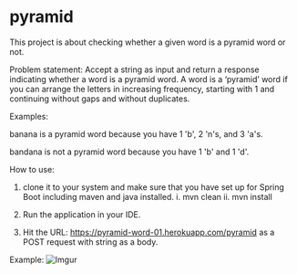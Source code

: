 # pyramid
This project is about checking whether a given word is a pyramid word or not.

Problem statement: Accept a string as input and return a response indicating whether a word is a pyramid word. 
A word is a ‘pyramid’ word if you can arrange the letters in increasing frequency, 
starting with 1 and continuing without gaps and without duplicates.

Examples:

banana is a pyramid word because you have 1 'b', 2 'n's, and 3 'a's.

bandana is not a pyramid word because you have 1 'b' and 1 'd'.


How to use:

1. clone it to your system and make sure that you have set up for Spring Boot including maven and java installed.
  i.  mvn clean
  ii. mvn install

2. Run the application in your IDE.

3. Hit the URL:
  https://pyramid-word-01.herokuapp.com/pyramid as a POST request with string as a body.
  
  Example:
 ![Imgur](https://i.imgur.com/HjZBVvA.png)
